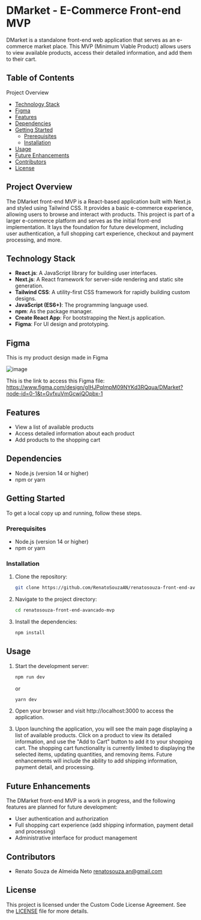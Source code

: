 # DMarket - E-Commerce Front-end MVP

DMarket is a standalone front-end web application that serves as an e-commerce market place. This MVP (Minimum Viable Product) allows users to view available products, access their detailed information, and add them to their cart.

## Table of Contents

Project Overview

-   [Technology Stack](#technology-stack)
-   [Figma](#figma)
-   [Features](#features)
-   [Dependencies](#dependencies)
-   [Getting Started](#getting-started)
    -   [Prerequisites](#prerequisites)
    -   [Installation](#installation)
-   [Usage](#usage)
-   [Future Enhancements](#future-enhancements)
-   [Contributors](#contributors)
-   [License](#license)

## Project Overview

The DMarket front-end MVP is a React-based application built with Next.js and styled using Tailwind CSS. It provides a basic e-commerce experience, allowing users to browse and interact with products.
This project is part of a larger e-commerce platform and serves as the initial front-end implementation. It lays the foundation for future development, including user authentication, a full shopping cart experience, checkout and payment processing, and more.

## Technology Stack

-   **React.js**: A JavaScript library for building user interfaces.
-   **Next.js**: A React framework for server-side rendering and static site generation.
-   **Tailwind CSS**: A utility-first CSS framework for rapidly building custom designs.
-   **JavaScript (ES6+)**: The programming language used.
-   **npm**: As the package manager.
-   **Create React App**: For bootstrapping the Next.js application.
-   **Figma**: For UI design and prototyping.

## Figma

This is my product design made in Figma

![image](https://github.com/user-attachments/assets/c36aaee9-150b-4845-abec-782708210e6a)


This is the link to access this Figma file: https://www.figma.com/design/gIHJPqImpM09NYKd3RQqua/DMarket?node-id=0-1&t=GvfxuVmGcwiQOpbx-1

## Features

-   View a list of available products
-   Access detailed information about each product
-   Add products to the shopping cart

## Dependencies

-   Node.js (version 14 or higher)
-   npm or yarn

## Getting Started

To get a local copy up and running, follow these steps.

### Prerequisites

-   Node.js (version 14 or higher)
-   npm or yarn

### Installation

1. Clone the repository:

    ```sh
    git clone https://github.com/RenatoSouzaAN/renatosouza-front-end-avancado-mvp.git
    ```

2. Navigate to the project directory:

    ```sh
    cd renatosouza-front-end-avancado-mvp
    ```

3. Install the dependencies:

    ```sh
    npm install
    ```

## Usage

1. Start the development server:

    ```sh
    npm run dev
    ```

    or

    ```sh
    yarn dev
    ```

2. Open your browser and visit http://localhost:3000 to access the application.

3. Upon launching the application, you will see the main page displaying a list of available products. Click on a product to view its detailed information, and use the "Add to Cart" button to add it to your shopping cart.
   The shopping cart functionality is currently limited to displaying the selected items, updating quantities, and removing items. Future enhancements will include the ability to add shipping information, payment detail, and processing.

## Future Enhancements

The DMarket front-end MVP is a work in progress, and the following features are planned for future development:

-   User authentication and authorization
-   Full shopping cart experience (add shipping information, payment detail and processing)
-   Administrative interface for product management

## Contributors

-   Renato Souza de Almeida Neto <renatosouza.an@gmail.com>

## License

This project is licensed under the Custom Code License Agreement. See the [LICENSE](./LICENSE) file for more details.
